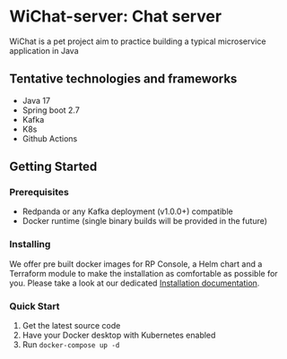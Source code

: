# WiChat-server: Chat server

WiChat is a pet project aim to practice building a typical microservice application in Java

## Tentative technologies and frameworks

- Java 17
- Spring boot 2.7
- Kafka
- K8s
- Github Actions

## Getting Started

### Prerequisites

- Redpanda or any Kafka deployment (v1.0.0+) compatible
- Docker runtime (single binary builds will be provided in the future)

### Installing

We offer pre built docker images for RP Console, a Helm chart and a Terraform module to make the installation as comfortable as possible for you. Please take a look at our dedicated [Installation documentation](https://docs.redpanda.com/docs/console/installation/).

### Quick Start
1. Get the latest source code
1. Have your Docker desktop with Kubernetes enabled
1. Run `docker-compose up -d`